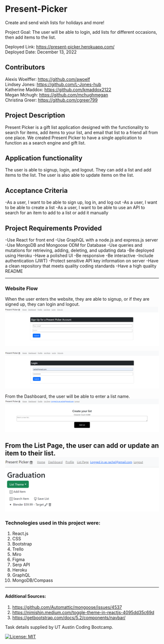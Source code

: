 # Present-Picker
Create and send wish lists for holidays and more!
 
Project Goal:
The user will be able to login, add lists for different occasions, then add items to the list.
 
Deployed Link:  https://present-picker.herokuapp.com/</br>
Deployed Date:  December 13, 2022
 
## Contributors
  Alexis Woelffer: https://github.com/awoelf</br>
  Lindsey Jones: https://github.com/L-Jones-hub</br>
  Katherine Maddox: https://github.com/kmaddox2122</br>
  Megan Mchugh: https://github.com/mchughmegan</br>
  Christina Greer: https://github.com/cgreer799</br>
 
 
## Project Description
Present Picker is a gift list application designed with the functionality to search for items, add items to your list, and email that list to a friend all from one place. We created Present Picker to have a single application to function as a search engine and gift list.
 
## Application functionality
The user is able to signup, login, and logout. They can add a list and add items to the list. The user is also able to update items on the list.
 
## Acceptance Criteria
-As a user, I want to be able to sign up, log in, and log out
-As a user, I want to be able to create a list
-As a user, I want to be able to use an API to search for an item to add to a list or add it manually
 
## Project Requirements Provided
-Use React for front end
-Use GraphQL with a node.js and express.js server
-Use MongoDB and Mongoose ODM for Database
-Use queries and mutations for retrieving, adding, deleting, and updating data
-Be deployed using Heroku
-Have a polished UI
-Be responsive
-Be interactive
-Include authentication (JWT)
-Protect sensitive API key information on server
-Have a clean repository that meets quality coding standards
-Have a high quality README
 
 
------------------------------------------------------------
### Website Flow
When the user enters the website, they are able to signup, or if they are signed up, they can login and logout.
![Signup](https://github.com/awoelf/Present-Picker/blob/main/assets/Sign%20Up.png) 

![Login](https://github.com/awoelf/Present-Picker/blob/main/assets/Login.png)

From the Dashboard, the user will be able to enter a list name.
![Dashboard](https://github.com/awoelf/Present-Picker/blob/main/assets/Dashboard.png) 

From the List Page, the user can add or update an item to their list.
![List Page](https://github.com/awoelf/Present-Picker/blob/main/assets/List%20Page.png)
------------------------------------------------------------
 
### Technologies used in this project were:
1. React.js
2. CSS
3. Bootstrap
4. Trello
5. Miro
6. Figma
7. Serp API
8. Heroku
9. GraphQL
10. MongoDB/Compass

------------------------------------------------------------
 
#### Additional Sources:
1. https://github.com/Automattic/mongoose/issues/4537
2. https://nimishjn.medium.com/toggle-theme-in-reactjs-4095dd35c69d
3. https://getbootstrap.com/docs/5.2/components/navbar/
 
  
Task details supplied by UT Austin Coding Bootcamp.
 
[![License: MIT](https://img.shields.io/badge/License-MIT-yellow.svg)](https://opensource.org/licenses/MIT)
